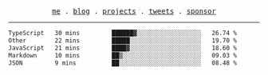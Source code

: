 <p align="center">
  <samp>
    <a href="https://everfu.cn">me</a> .
    <a href="https://bloh.everfu.cn">blog</a> .
    <a href="https://everfu.cn/projects/">projects</a> .
    <a href="https://twitter.com/everfu8">tweets</a> .
    <a href="https://ko-fi.com/everfu">sponsor</a>
  </samp>
</p>

---

<!--START_SECTION:waka-->

```txt
TypeScript   30 mins         ██████▓░░░░░░░░░░░░░░░░░░   26.74 %
Other        22 mins         █████░░░░░░░░░░░░░░░░░░░░   19.70 %
JavaScript   21 mins         ████▓░░░░░░░░░░░░░░░░░░░░   18.60 %
Markdown     10 mins         ██▒░░░░░░░░░░░░░░░░░░░░░░   09.03 %
JSON         9 mins          ██░░░░░░░░░░░░░░░░░░░░░░░   08.48 %
```

<!--END_SECTION:waka-->
